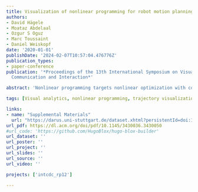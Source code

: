 ```yaml
---
title: Visualization of nonlinear programming for robot motion planning
authors:
- David Hägele
- Moataz Abdelaal
- Ozgur S Oguz
- Marc Toussaint
- Daniel Weiskopf
date: '2020-01-01'
publishDate: '2024-02-07T10:57:04.476776Z'
publication_types:
- paper-conference
publication: '*Proceedings of the 13th International Symposium on Visual Information
  Communication and Interaction*'

abstract: 'Nonlinear programming targets nonlinear optimization with constraints, which is a generic yet complex methodology involving humans for problem modeling and algorithms for problem solving. We address the particularly hard challenge of supporting domain experts in handling, understanding, and trouble-shooting high-dimensional optimization with a large number of constraints. Leveraging visual analytics, users are supported in exploring the computation process of nonlinear constraint optimization. Our system was designed for robot motion planning problems and developed in tight collaboration with domain experts in nonlinear programming and robotics. We report on the experiences from this design study, illustrate the usefulness for relevant example cases, and discuss the extension to visual analytics for nonlinear programming in general.'

tags: [Visual analytics, nonlinear programming, trajectory visualization, optimization]

links:
- name: "Supplemental Materials"
  url: "https://darus.uni-stuttgart.de/dataset.xhtml?persistentId=doi:10.18419/darus-1128"
url_pdf: https://dl.acm.org/doi/pdf/10.1145/3430036.3430050
#url_code: 'https://github.com/HugoBlox/hugo-blox-builder'
url_dataset: ''
url_poster: ''
url_project: ''
url_slides: ''
url_source: ''
url_video: ''

projects: ['intcdc_rp12']

---
```

